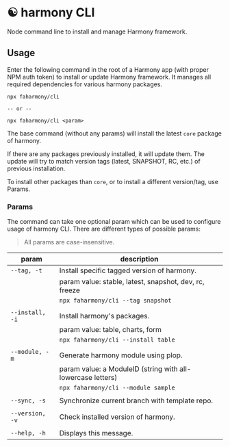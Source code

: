 # ☯️ harmony CLI

Node command line to install and manage Harmony framework.

## Usage

Enter the following command in the root of a Harmony app (with proper NPM auth token) to install or update Harmony framework. It manages all required dependencies for various harmony packages.

```
npx faharmony/cli

-- or --

npx faharmony/cli <param>
```

The base command (without any params) will install the latest `core` package of harmony.

If there are any packages previously installed, it will update them. The update will try to match version tags (latest, SNAPSHOT, RC, etc.) of previous installation.

To install other packages than `core`, or to install a different version/tag, use Params.

### Params

The command can take one optional param which can be used to configure usage of harmony CLI. There are different types of possible params:

> All params are case-insensitive.

| param           | description                                                 |
| --------------- | ----------------------------------------------------------- |
| `--tag, -t`     | Install specific tagged version of harmony.                 |
|                 | param value: stable, latest, snapshot, dev, rc, freeze      |
|                 | `npx faharmony/cli --tag snapshot`                          |
|                 |                                                             |
| `--install, -i` | Install harmony's packages.                                 |
|                 | param value: table, charts, form                            |
|                 | `npx faharmony/cli --install table`                         |
|                 |                                                             |
| `--module, -m`  | Generate harmony module using plop.                         |
|                 | param value: a ModuleID (string with all-lowercase letters) |
|                 | `npx faharmony/cli --module sample`                         |
|                 |                                                             |
| `--sync, -s`    | Synchronize current branch with template repo.              |
|                 |                                                             |
| `--version, -v` | Check installed version of harmony.                         |
|                 |                                                             |
| `--help, -h`    | Displays this message.                                      |
